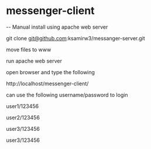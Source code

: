 # messenger-client

-- Manual install using apache web server

git clone git@github.com:ksamirw3/messanger-server.git

move files to www

run apache web server

open browser and type the following

http://localhost/messenger-client/

can use the following username/password to login

user1/123456

user2/123456

user3/123456

user3/123456

